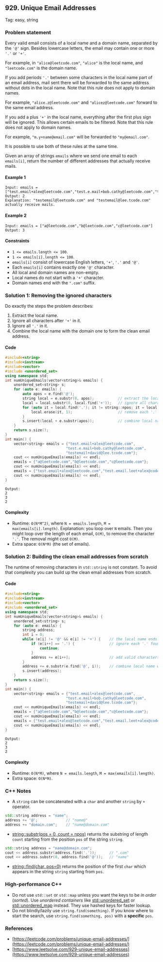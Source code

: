 ## 929. Unique Email Addresses
Tag: easy, string

### Problem statement

Every valid email consists of a local name and a domain name, separated by the `'@'` sign. Besides lowercase letters, the email may contain one or more `'.'` or `'+'`.

For example, in `"alice@leetcode.com"`, `"alice"` is the local name, and `"leetcode.com"` is the domain name.

If you add periods `'.'` between some characters in the local name part of an email address, mail sent there will be forwarded to the same address without dots in the local name. Note that this rule does not apply to domain names.

For example, `"alice.z@leetcode.com"` and `"alicez@leetcode.com"` forward to the same email address.

If you add a plus `'+'` in the local name, everything after the first plus sign will be ignored. This allows certain emails to be filtered. Note that this rule does not apply to domain names.

For example, `"m.y+name@email.com"` will be forwarded to `"my@email.com"`.

It is possible to use both of these rules at the same time.

Given an array of strings `emails` where we send one email to each `emails[i]`, return the number of different addresses that actually receive mails.

 
#### Example 1
```plain
Input: emails = ["test.email+alex@leetcode.com","test.e.mail+bob.cathy@leetcode.com","testemail+david@lee.tcode.com"]
Output: 2
Explanation: "testemail@leetcode.com" and "testemail@lee.tcode.com" actually receive mails.
```

#### Example 2
```plain
Input: emails = ["a@leetcode.com","b@leetcode.com","c@leetcode.com"]
Output: 3
``` 

#### Constraints

* `1 <= emails.length <= 100`.
* `1 <= emails[i].length <= 100`.
* `emails[i]` consist of lowercase English letters, `'+'`, `'.'` and `'@'`.
* Each `emails[i]` contains exactly one `'@'` character.
* All local and domain names are non-empty.
* Local names do not start with a `'+'` character.
* Domain names end with the `".com"` suffix.

### Solution 1: Removing the ignored characters
Do exactly the steps the problem describes:

1. Extract the local name.
2. Ignore all characters after `'+'` in it.
3. Ignore all `'.'` in it.
4. Combine the local name with the domain one to form the clean email address.

#### Code
```cpp
#include<string>
#include<iostream>
#include<vector>
#include <unordered_set>
using namespace std;
int numUniqueEmails(vector<string>& emails) {
    unordered_set<string> s;
    for (auto e: emails) {
        auto apos = e.find('@');
        string local = e.substr(0, apos);           // extract the local name
        local = local.substr(0, local.find('+'));   // ignore all characters after '+'
        for (auto it = local.find('.'); it != string::npos; it = local.find('.')) {
            local.erase(it, 1);                     // remove each '.' found in local
        }
        s.insert(local + e.substr(apos));           // combine local name with domain one
    }        
    return s.size();
}
int main() {
    vector<string> emails = {"test.email+alex@leetcode.com",
                            "test.e.mail+bob.cathy@leetcode.com",
                            "testemail+david@lee.tcode.com"};
    cout << numUniqueEmails(emails) << endl;
    emails = {"a@leetcode.com","b@leetcode.com","c@leetcode.com"};
    cout << numUniqueEmails(emails) << endl;
    emails = {"test.email+alex@leetcode.com","test.email.leet+alex@code.com"};
    cout << numUniqueEmails(emails) << endl;
}
```
```plain
Output:
2
3
2
```

#### Complexity
* Runtime: `O(N*M^2)`, where `N = emails.length`, `M = max(emails[i].length)`. Explanation: you loop over `N` emails. Then you might loop over the length of each email, `O(M)`, to remove the character `'.'`. The removal might cost `O(M)`.
* Extra space: `O(N*M)` (the set of emails).

### Solution 2: Building the clean email addresses from scratch
The runtime of removing characters in `std::string` is not constant. To avoid that complexity you can build up the clean email addresses from scratch.

#### Code
```cpp
#include<string>
#include<iostream>
#include<vector>
#include <unordered_set>
using namespace std;
int numUniqueEmails(vector<string>& emails) {
    unordered_set<string> s;
    for (auto e: emails) {
        string address; 
        int i = 0;
        while (e[i] != '@' && e[i] != '+') {    // the local name ends here
            if (e[i++] == '.') {                // ignore each '.' found
                continue;
            }
            address += e[i++];                  // add valid characters to local name
        }
        address += e.substr(e.find('@', i));    // combine local name with domain one
        s.insert(address);
    }        
    return s.size();
}
int main() {
    vector<string> emails = {"test.email+alex@leetcode.com",
                            "test.e.mail+bob.cathy@leetcode.com",
                            "testemail+david@lee.tcode.com"};
    cout << numUniqueEmails(emails) << endl;
    emails = {"a@leetcode.com","b@leetcode.com","c@leetcode.com"};
    cout << numUniqueEmails(emails) << endl;
    emails = {"test.email+alex@leetcode.com","test.email.leet+alex@code.com"};
    cout << numUniqueEmails(emails) << endl;
}
```

```plain
Output:
2
3
2
```

#### Complexity
* Runtime: `O(N*M)`, where `N = emails.length`, `M = max(emails[i].length)`.
* Extra space: `O(N*M)`.

### C++ Notes

- A `string` can be concatenated with a `char` and another `string` by `+` operator.

```cpp
std::string address = "name";
address += '@';             // "name@"
address += "domain.com";    // "name@domain.com"
```
- [string::substr(pos = 0, count = npos)](https://en.cppreference.com/w/cpp/string/basic_string/substr) returns the substring of length `count` starting from the position `pos` of the string `string`.

```cpp
std::string address = "name@domain.com";
cout << address.substr(address.find('.'));      // ".com"
cout << address.substr(0, address.find('@'));   // "name"
```
- [string::find(char, pos=0)](https://en.cppreference.com/w/cpp/string/basic_string/find) returns the position of the first `char` which appears in the string `string` starting from `pos`.

### High-performance C++
- Do not use `std::set` or `std::map` unless you want the keys to be *in order* (*sorted*). Use *unordered containers* like [std::unordered_set](https://en.cppreference.com/w/cpp/container/unordered_set) or [std::unordered_map](https://en.cppreference.com/w/cpp/container/unordered_map) instead. They use hashed keys for faster lookup.
- Do not blindly/lazily use `string.find(something)`. If you know where to start the search, use `string.find(something, pos)` with a **specific** `pos`.

### References
* [https://leetcode.com/problems/unique-email-addresses/](https://leetcode.com/problems/unique-email-addresses/)
* [https://www.leetsolve.com/929-unique-email-addresses](https://www.leetsolve.com/929-unique-email-addresses)